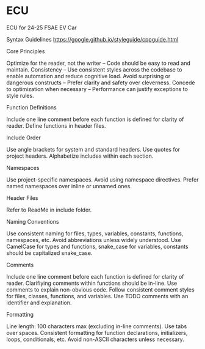 # ECU
ECU for 24-25 FSAE EV Car


Syntax Guidelines
https://google.github.io/styleguide/cppguide.html


Core Principles

Optimize for the reader, not the writer – Code should be easy to read and maintain.
Consistency – Use consistent styles across the codebase to enable automation and reduce cognitive load.
Avoid surprising or dangerous constructs – Prefer clarity and safety over cleverness.
Concede to optimization when necessary – Performance can justify exceptions to style rules.


Function Definitions

Include one line comment before each function is defined for clarity of reader. 
Define functions in header files.


Include Order

Use angle brackets for system and standard headers.
Use quotes for project headers.
Alphabetize includes within each section.


Namespaces

Use project-specific namespaces.
Avoid using namespace directives.
Prefer named namespaces over inline or unnamed ones.


Header Files

Refer to ReadMe in include folder.


Naming Conventions

Use consistent naming for files, types, variables, constants, functions, namespaces, etc.
Avoid abbreviations unless widely understood.
Use CamelCase for types and functions, snake_case for variables, constants should be capitalized snake_case.


Comments

Include one line comment before each function is defined for clarity of reader.
Clarifiying comments within functions should be in-line.
Use comments to explain non-obvious code.
Follow consistent comment styles for files, classes, functions, and variables.
Use TODO comments with an identifier and explanation.


Formatting

Line length: 100 characters max (excluding in-line comments).
Use tabs over spaces.
Consistent formatting for function declarations, initializers, loops, conditionals, etc.
Avoid non-ASCII characters unless necessary.
